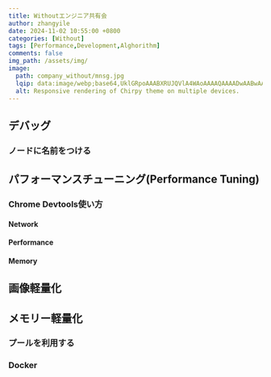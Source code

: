```yaml
---
title: Withoutエンジニア共有会
author: zhangyile
date: 2024-11-02 10:55:00 +0800
categories: [Without]
tags: [Performance,Development,Alghorithm]
comments: false
img_path: /assets/img/
image:
  path: company_without/mnsg.jpg
  lqip: data:image/webp;base64,UklGRpoAAABXRUJQVlA4WAoAAAAQAAAADwAABwAAQUxQSDIAAAARL0AmbZurmr57yyIiqE8oiG0bejIYEQTgqiDA9vqnsUSI6H+oAERp2HZ65qP/VIAWAFZQOCBCAAAA8AEAnQEqEAAIAAVAfCWkAALp8sF8rgRgAP7o9FDvMCkMde9PK7euH5M1m6VWoDXf2FkP3BqV0ZYbO6NA/VFIAAAA
  alt: Responsive rendering of Chirpy theme on multiple devices.
---
```


## デバッグ
### ノードに名前をつける


## パフォーマンスチューニング(Performance Tuning)
### Chrome Devtools使い方
#### Network

#### Performance

#### Memory

## 画像軽量化

## メモリー軽量化

### プールを利用する

### Docker
